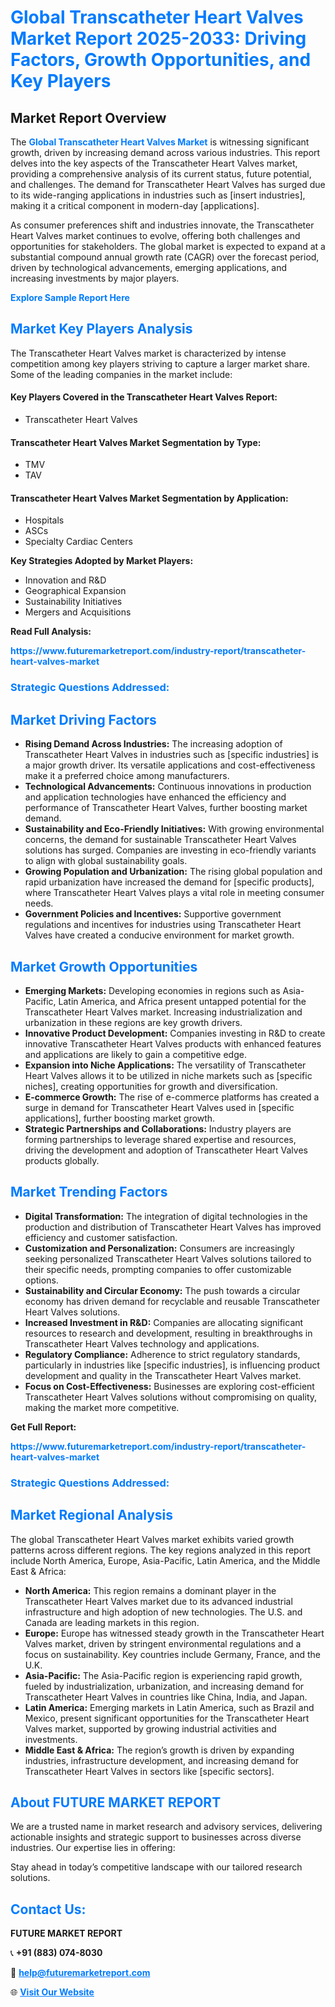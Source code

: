 <h1 style="color: #007BFF;">Global Transcatheter Heart Valves Market Report 2025-2033: Driving Factors, Growth Opportunities, and Key Players</h1>

<section id="overview">
<h2>Market Report Overview</h2>
<p>The <a href="https://www.futuremarketreport.com/industry-report/transcatheter-heart-valves-market" style="color: #007BFF; text-decoration: none;"><strong>Global Transcatheter Heart Valves Market</strong></a> is witnessing significant growth, driven by increasing demand across various industries. This report delves into the key aspects of the Transcatheter Heart Valves market, providing a comprehensive analysis of its current status, future potential, and challenges. The demand for Transcatheter Heart Valves has surged due to its wide-ranging applications in industries such as [insert industries], making it a critical component in modern-day [applications].</p>
<p>As consumer preferences shift and industries innovate, the Transcatheter Heart Valves market continues to evolve, offering both challenges and opportunities for stakeholders. The global market is expected to expand at a substantial compound annual growth rate (CAGR) over the forecast period, driven by technological advancements, emerging applications, and increasing investments by major players.</p>
</section>

<section id="overview">
<p><a href="https://www.futuremarketreport.com/request-sample/reportId=93076" style="color: #007BFF; text-decoration: none;"><strong>Explore Sample Report Here</strong></a></p>
</section>

<section id="key-players">
<h2 style="color: #007BFF;">Market Key Players Analysis</h2>
<p>The Transcatheter Heart Valves market is characterized by intense competition among key players striving to capture a larger market share. Some of the leading companies in the market include:</p>
<h4>Key Players Covered in the Transcatheter Heart Valves Report:</h4>
<ul><li>Transcatheter Heart Valves</li></ul>
<h4>Transcatheter Heart Valves Market Segmentation by Type:</h4>
<ul><li>TMV</li><li>TAV</li></ul>

<h4>Transcatheter Heart Valves Market Segmentation by Application:</h4>
<ul><li>Hospitals</li><li>ASCs</li><li>Specialty Cardiac Centers</li></ul>
<p><strong>Key Strategies Adopted by Market Players:</strong></p>
<ul>
<li>Innovation and R&D</li>
<li>Geographical Expansion</li>
<li>Sustainability Initiatives</li>
<li>Mergers and Acquisitions</li>
</ul>
</section>

<section>
<p><strong>Read Full Analysis: </strong></p><a href="https://www.futuremarketreport.com/industry-report/transcatheter-heart-valves-market" style="color: #007BFF; text-decoration: none;"><strong>https://www.futuremarketreport.com/industry-report/transcatheter-heart-valves-market</strong></a>
<h3 style="color: #007BFF;">Strategic Questions Addressed:</h3>
</section>

<section id="driving-factors">
<h2 style="color: #007BFF;">Market Driving Factors</h2>
<ul>
<li><strong>Rising Demand Across Industries:</strong> The increasing adoption of Transcatheter Heart Valves in industries such as [specific industries] is a major growth driver. Its versatile applications and cost-effectiveness make it a preferred choice among manufacturers.</li>
<li><strong>Technological Advancements:</strong> Continuous innovations in production and application technologies have enhanced the efficiency and performance of Transcatheter Heart Valves, further boosting market demand.</li>
<li><strong>Sustainability and Eco-Friendly Initiatives:</strong> With growing environmental concerns, the demand for sustainable Transcatheter Heart Valves solutions has surged. Companies are investing in eco-friendly variants to align with global sustainability goals.</li>
<li><strong>Growing Population and Urbanization:</strong> The rising global population and rapid urbanization have increased the demand for [specific products], where Transcatheter Heart Valves plays a vital role in meeting consumer needs.</li>
<li><strong>Government Policies and Incentives:</strong> Supportive government regulations and incentives for industries using Transcatheter Heart Valves have created a conducive environment for market growth.</li>
</ul>
</section>

<section id="growth-opportunities">
<h2 style="color: #007BFF;">Market Growth Opportunities</h2>
<ul>
<li><strong>Emerging Markets:</strong> Developing economies in regions such as Asia-Pacific, Latin America, and Africa present untapped potential for the Transcatheter Heart Valves market. Increasing industrialization and urbanization in these regions are key growth drivers.</li>
<li><strong>Innovative Product Development:</strong> Companies investing in R&D to create innovative Transcatheter Heart Valves products with enhanced features and applications are likely to gain a competitive edge.</li>
<li><strong>Expansion into Niche Applications:</strong> The versatility of Transcatheter Heart Valves allows it to be utilized in niche markets such as [specific niches], creating opportunities for growth and diversification.</li>
<li><strong>E-commerce Growth:</strong> The rise of e-commerce platforms has created a surge in demand for Transcatheter Heart Valves used in [specific applications], further boosting market growth.</li>
<li><strong>Strategic Partnerships and Collaborations:</strong> Industry players are forming partnerships to leverage shared expertise and resources, driving the development and adoption of Transcatheter Heart Valves products globally.</li>
</ul>
</section>

<section id="trending-factors">
<h2 style="color: #007BFF;">Market Trending Factors</h2>
<ul>
<li><strong>Digital Transformation:</strong> The integration of digital technologies in the production and distribution of Transcatheter Heart Valves has improved efficiency and customer satisfaction.</li>
<li><strong>Customization and Personalization:</strong> Consumers are increasingly seeking personalized Transcatheter Heart Valves solutions tailored to their specific needs, prompting companies to offer customizable options.</li>
<li><strong>Sustainability and Circular Economy:</strong> The push towards a circular economy has driven demand for recyclable and reusable Transcatheter Heart Valves solutions.</li>
<li><strong>Increased Investment in R&D:</strong> Companies are allocating significant resources to research and development, resulting in breakthroughs in Transcatheter Heart Valves technology and applications.</li>
<li><strong>Regulatory Compliance:</strong> Adherence to strict regulatory standards, particularly in industries like [specific industries], is influencing product development and quality in the Transcatheter Heart Valves market.</li>
<li><strong>Focus on Cost-Effectiveness:</strong> Businesses are exploring cost-efficient Transcatheter Heart Valves solutions without compromising on quality, making the market more competitive.</li>
</ul>
</section>

<section>
<p><strong>Get Full Report: </strong></p><a href="https://www.futuremarketreport.com/industry-report/transcatheter-heart-valves-market" style="color: #007BFF; text-decoration: none;"><strong>https://www.futuremarketreport.com/industry-report/transcatheter-heart-valves-market</strong></a>
<h3 style="color: #007BFF;">Strategic Questions Addressed:</h3>
</section>


<section id="regional-analysis">
<h2 style="color: #007BFF;">Market Regional Analysis</h2>
<p>The global Transcatheter Heart Valves market exhibits varied growth patterns across different regions. The key regions analyzed in this report include North America, Europe, Asia-Pacific, Latin America, and the Middle East & Africa:</p>
<ul>
<li><strong>North America:</strong> This region remains a dominant player in the Transcatheter Heart Valves market due to its advanced industrial infrastructure and high adoption of new technologies. The U.S. and Canada are leading markets in this region.</li>
<li><strong>Europe:</strong> Europe has witnessed steady growth in the Transcatheter Heart Valves market, driven by stringent environmental regulations and a focus on sustainability. Key countries include Germany, France, and the U.K.</li>
<li><strong>Asia-Pacific:</strong> The Asia-Pacific region is experiencing rapid growth, fueled by industrialization, urbanization, and increasing demand for Transcatheter Heart Valves in countries like China, India, and Japan.</li>
<li><strong>Latin America:</strong> Emerging markets in Latin America, such as Brazil and Mexico, present significant opportunities for the Transcatheter Heart Valves market, supported by growing industrial activities and investments.</li>
<li><strong>Middle East & Africa:</strong> The region’s growth is driven by expanding industries, infrastructure development, and increasing demand for Transcatheter Heart Valves in sectors like [specific sectors].</li>
</ul>
</section>

<footer>
<h2 style="color: #007BFF;">About FUTURE MARKET REPORT</h2>
<p>We are a trusted name in market research and advisory services, delivering actionable insights and strategic support to businesses across diverse industries. Our expertise lies in offering:</p>

<p>Stay ahead in today’s competitive landscape with our tailored research solutions.</p>

<h2 style="color: #007BFF;">Contact Us:</h2>
<p><strong>FUTURE MARKET REPORT</strong></p>
<p>📞 <strong>+91 (883) 074-8030</strong></p>
<p>📧 <strong><a href="mailto:help@futuremarketreport.com" style="color: #007BFF;">help@futuremarketreport.com</a></strong></p>
<p>🌐 <strong><a href="https://www.futuremarketreport.com/" style="color: #007BFF;">Visit Our Website</a></strong></p>
</footer>